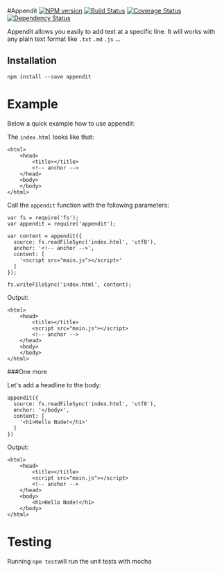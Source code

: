 #Appendit [![NPM version](https://badge.fury.io/js/appendit.png)](http://badge.fury.io/js/appendit) [![Build Status](https://travis-ci.org/stefanbuck/appendit.png?branch=master)](https://travis-ci.org/stefanbuck/appendit) [![Coverage Status](https://coveralls.io/repos/stefanbuck/appendit/badge.png)](https://coveralls.io/r/stefanbuck/appendit) [![Dependency Status](https://david-dm.org/stefanbuck/appendit.png?theme=shields.io)](https://david-dm.org/stefanbuck/appendit)

Appendit allows you easily to add text at a specific line. It will works with any plain text format like ```.txt``` ```.md``` ```.js``` ...

## Installation

```npm install --save appendit```

# Example

Below a quick example how to use appendit:


The ```index.html``` looks like that:

```
<html>
	<head>
		<title></title>
		<!-- anchor -->
	</head>
	<body>
	</body>
</html>
```
Call the ```appendit``` function with the following parameters:

```
var fs = require('fs');
var appendit = require('appendit');

var content = appendit({
  source: fs.readFileSync('index.html', 'utf8'),
  anchor: '<!-- anchor -->',
  content: [
    '<script src="main.js"></script>'
  ]
});

fs.writeFileSync('index.html', content);
```

Output: 

```
<html>
	<head>
		<title></title>
		<script src="main.js"></script>
		<!-- anchor -->
	</head>
	<body>
	</body>
</html>
```

###One more

Let's add a headline to the body:

```
appendit({
  source: fs.readFileSync('index.html', 'utf8'),
  anchor: '</body>',
  content: [
    '<h1>Hello Node!</h1>'
  ]
})
```

Output: 

```
<html>
	<head>
		<title></title>
		<script src="main.js"></script>
		<!-- anchor -->
	</head>
	<body>
		<h1>Hello Node!</h1>
	</body>
</html>
```

# Testing
Running ```npm test```will run the unit tests with mocha
